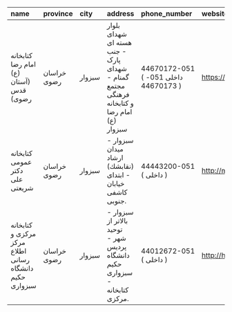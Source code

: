 | name                                                   | province    | city   | address                                                                                  | phone_number                        | website                               |
|:-------------------------------------------------------|:------------|:-------|:-----------------------------------------------------------------------------------------|:------------------------------------|:--------------------------------------|
| کتابخانه امام رضا (ع) (آستان قدس رضوی)                 | خراسان رضوی | سبزوار | بلوار شهدای هسته ای - جنب پارک شهدای گمنام - مجتمع فرهنگی و کتابخانه امام رضا (ع) سبزوار | 44670172-051 ( داخلی 051-44670173 ) | https://library.razavi.ir/aqlibraries |
| كتابخانه عمومی دكتر علی شريعتی                         | خراسان رضوی | سبزوار | سبزوار - ميدان ارشاد (نقابشك)‌ - ابتدای خيابان كاشفی جنوبى.                               | 44443200-051 ( داخلی  )             | http://mashadpl.ir                    |
| کتابخانه مرکزی و مرکز اطلاع رسانی دانشگاه حکیم سبزواری | خراسان رضوی | سبزوار | سبزوار - بالاتر از توحید شهر - پردیس دانشگاه حكیم سبزواری - کتابخانه مرکزی.              | 44012672-051 ( داخلی  )             | http://hsu.ac.ir/lib                  |